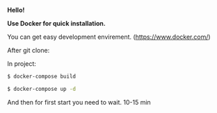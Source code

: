 **Hello!**

**Use Docker for quick installation.**

You can get easy development envirement. (https://www.docker.com/)

After git clone:

In project:
```bash
$ docker-compose build
```
```bash
$ docker-compose up -d
```
And then for first start you need to wait. 10-15 min 

